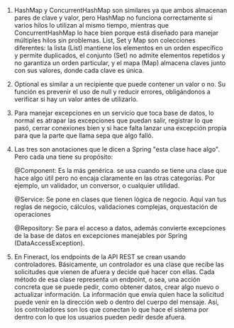 1) HashMap y ConcurrentHashMap son similares ya que ambos almacenan pares de clave y valor, pero HashMap no funciona correctamente si varios hilos lo utilizan al mismo tiempo, mientras que ConcurrentHashMap lo hace bien porque está diseñado para manejar múltiples hilos sin problemas.
List, Set y Map son colecciones diferentes: la lista (List) mantiene los elementos en un orden específico y permite duplicados, el conjunto (Set) no admite elementos repetidos y no garantiza un orden particular, y el mapa (Map) almacena claves junto con sus valores, donde cada clave es única.

2) Optional es similar a un recipiente que puede contener un valor o no. Su función es prevenir el uso de null y reducir errores, obligándonos a verificar si hay un valor antes de utilizarlo.

3) Para manejar excepciones en un servicio que toca base de datos, lo normal es atrapar las excepciones que puedan salir, registrar lo que pasó, cerrar conexiones bien y si hace falta lanzar una excepción propia para que la parte que llama sepa que algo falló.

4) Las tres son anotaciones que le dicen a Spring "esta clase hace algo". Pero cada una tiene su propósito:

      @Component: Es la más genérica. se usa cuando se tiene una clase que hace algo útil pero no encaja claramente en las otras categorías. Por ejemplo, un validador, un conversor, o cualquier utilidad.

      @Service: Se pone en clases que tienen lógica de negocio. Aquí van tus reglas de negocio, cálculos, validaciones complejas, orquestación de operaciones
   
      @Repository: Se para el acceso a datos, además convierte excepciones de la base de datos en excepciones manejables por Spring (DataAccessException).

5) En Fineract, los endpoints de la API REST se crean usando controladores. Básicamente, un controlador es una clase que recibe las solicitudes que vienen de afuera y decide qué hacer con ellas. Cada método de esa clase representa un endpoint, o sea, una acción concreta que se puede pedir, como obtener datos, crear algo nuevo o actualizar información. La información que envía quien hace la solicitud puede venir en la dirección web o dentro del cuerpo del mensaje. Así, los controladores son los que conectan lo que hace el sistema por dentro con lo que los usuarios pueden pedir desde afuera.
